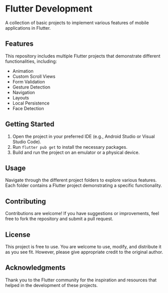 # Flutter Development

A collection of basic projects to implement various features of mobile applications in Flutter.

## Features

This repository includes multiple Flutter projects that demonstrate different functionalities, including:

- Animation
- Custom Scroll Views
- Form Validation
- Gesture Detection
- Navigation
- Layouts
- Local Persistence
- Face Detection

## Getting Started

1. Open the project in your preferred IDE (e.g., Android Studio or Visual Studio Code).
2. Run `flutter pub get` to install the necessary packages.
3. Build and run the project on an emulator or a physical device.

## Usage

Navigate through the different project folders to explore various features. Each folder contains a Flutter project demonstrating a specific functionality.

## Contributing

Contributions are welcome! If you have suggestions or improvements, feel free to fork the repository and submit a pull request.

## License

This project is free to use. You are welcome to use, modify, and distribute it as you see fit. However, please give appropriate credit to the original author.

## Acknowledgments

Thank you to the Flutter community for the inspiration and resources that helped in the development of these projects.

